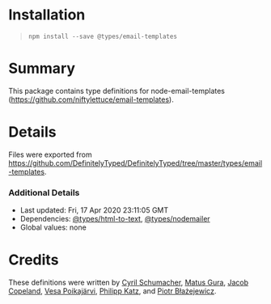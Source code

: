 # Installation
> `npm install --save @types/email-templates`

# Summary
This package contains type definitions for node-email-templates (https://github.com/niftylettuce/email-templates).

# Details
Files were exported from https://github.com/DefinitelyTyped/DefinitelyTyped/tree/master/types/email-templates.

### Additional Details
 * Last updated: Fri, 17 Apr 2020 23:11:05 GMT
 * Dependencies: [@types/html-to-text](https://npmjs.com/package/@types/html-to-text), [@types/nodemailer](https://npmjs.com/package/@types/nodemailer)
 * Global values: none

# Credits
These definitions were written by [Cyril Schumacher](https://github.com/cyrilschumacher), [Matus Gura](https://github.com/gurisko), [Jacob Copeland](https://github.com/blankstar85), [Vesa Poikajärvi](https://github.com/vesse), [Philipp Katz](https://github.com/qqilihq), and [Piotr Błażejewicz](https://github.com/peterblazejewicz).
